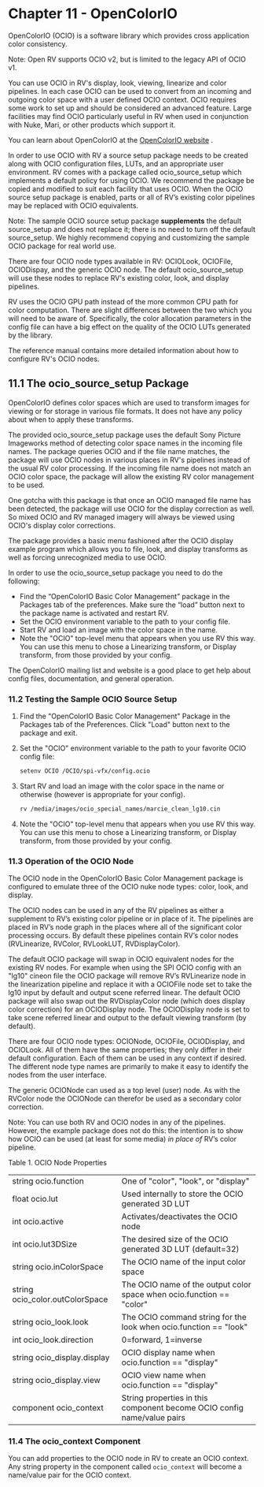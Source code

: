 # Chapter 11 - OpenColorIO

OpenColorIO (OCIO) is a software library which provides cross application color consistency.

Note: Open RV supports OCIO v2, but is limited to the legacy API of OCIO v1.

You can use OCIO in RV's display, look, viewing, linearize and color pipelines. In each case OCIO can be used to convert from an incoming and outgoing color space with a user defined OCIO context. OCIO requires some work to set up and should be considered an advanced feature. Large facilities may find OCIO particularly useful in RV when used in conjunction with Nuke, Mari, or other products which support it.

You can learn about OpenColorIO at the [OpenColorIO website](http://www.opencolorio.org) .

In order to use OCIO with RV a source setup package needs to be created along with OCIO configuration files, LUTs, and an appropriate user environment. RV comes with a package called ocio_source_setup which implements a default policy for using OCIO. We recommend the package be copied and modified to suit each facility that uses OCIO. When the OCIO source setup package is enabled, parts or all of RV’s existing color pipelines may be replaced with OCIO equivalents.

Note: The sample OCIO source setup package **supplements** the default source_setup and does not replace it; there is no need to turn off the default source_setup. We highly recommend copying and customizing the sample OCIO package for real world use.

There are four OCIO node types available in RV: OCIOLook, OCIOFile, OCIODispay, and the generic OCIO node. The default ocio_source_setup will use these nodes to replace RV's existing color, look, and display pipelines.

RV uses the OCIO GPU path instead of the more common CPU path for color computation. There are slight differences between the two which you will need to be aware of. Specifically, the color allocation parameters in the config file can have a big effect on the quality of the OCIO LUTs generated by the library.

The reference manual contains more detailed information about how to configure RV's OCIO nodes.

## 11.1 The ocio_source_setup Package

OpenColorIO defines color spaces which are used to transform images for viewing or for storage in various file formats. It does not have any policy about when to apply these transforms.

The provided ocio_source_setup package uses the default Sony Picture Imageworks method of detecting color space names in the incoming file names. The package queries OCIO and if the file name matches, the package will use OCIO nodes in various places in RV's pipelines instead of the usual RV color processing. If the incoming file name does not match an OCIO color space, the package will allow the existing RV color management to be used.

One gotcha with this package is that once an OCIO managed file name has been detected, the package will use OCIO for the display correction as well. So mixed OCIO and RV managed imagery will always be viewed using OCIO's display color corrections.

The package provides a basic menu fashioned after the OCIO display example program which allows you to file, look, and display transforms as well as forcing unrecognized media to use OCIO.

In order to use the ocio_source_setup package you need to do the following:

* Find the “OpenColorIO Basic Color Management” package in the Packages tab of the preferences. Make sure the “load” button next to the package name is activated and restart RV.
* Set the OCIO environment variable to the path to your config file.
* Start RV and load an image with the color space in the name.
* Note the "OCIO" top-level menu that appears when you use RV this way. You can use this menu to chose a Linearizing transform, or Display transform, from those provided by your config.

The OpenColorIO mailing list and website is a good place to get help about config files, documentation, and general operation.

### 11.2 Testing the Sample OCIO Source Setup

1. Find the "OpenColorIO Basic Color Management" Package in the Packages tab of the Preferences. Click "Load" button next to the package and exit.

1. Set the "OCIO" environment variable to the path to your favorite OCIO config file:

   ```sh
   setenv OCIO /OCIO/spi-vfx/config.ocio 
   ```

1. Start RV and load an image with the color space in the name or otherwise (however is appropriate for your config).

   ```sh
   rv /media/images/ocio_special_names/marcie_clean_lg10.cin 
   ```

1. Note the "OCIO" top-level menu that appears when you use RV this way. You can use this menu to chose a Linearizing transform, or Display transform, from those provided by your config.

### 11.3 Operation of the OCIO Node

The OCIO node in the OpenColorIO Basic Color Management package is configured to emulate three of the OCIO nuke node types: color, look, and display.

The OCIO nodes can be used in any of the RV pipelines as either a supplement to RV’s existing color pipeline or in place of it. The pipelines are placed in RV’s node graph in the places where all of the significant color processing occurs. By default these pipelines contain RV’s color nodes (RVLinearize, RVColor, RVLookLUT, RVDisplayColor).

The default OCIO package will swap in OCIO equivalent nodes for the existing RV nodes. For example when using the SPI OCIO config with an "lg10" cineon file the OCIO package will remove RV’s RVLinearize node in the linearization pipeline and replace it with a OCIOFile node set to take the lg10 input by default and output scene referred linear. The default OCIO package will also swap out the RVDisplayColor node (which does display color correction) for an OCIODisplay node. The OCIODisplay node is set to take scene referred linear and output to the default viewing transform (by default).

There are four OCIO node types: OCIONode, OCIOFile, OCIODisplay, and OCIOLook. All of them have the same properties; they only differ in their default configuration. Each of them can be used in any context if desired. The different node type names are primarily to make it easy to identify the nodes from the user interface.

The generic OCIONode can used as a top level (user) node. As with the RVColor node the OCIONode can therefor be used as a secondary color correction.

Note: You can use both RV and OCIO nodes in any of the pipelines. However, the example package does not do this: the intention is to show how OCIO can be used (at least for some media) *in place of* RV’s color pipeline.

Table 1. OCIO Node Properties

|  |  |
| --- | --- |
| string ocio.function | One of "color", "look", or "display" |
| float ocio.lut | Used internally to store the OCIO generated 3D LUT |
| int ocio.active | Activates/deactivates the OCIO node |
| int ocio.lut3DSize | The desired size of the OCIO generated 3D LUT (default=32) |
| string ocio.inColorSpace | The OCIO name of the input color space |
| string ocio_color.outColorSpace | The OCIO name of the output color space when ocio.function == "color" |
| string ocio_look.look | The OCIO command string for the look when ocio.function == "look" |
| int ocio_look.direction | 0=forward, 1=inverse |
| string ocio_display.display | OCIO display name when ocio.function == "display" |
| string ocio_display.view | OCIO view name when ocio.function == "display" |
| component ocio_context | String properties in this component become OCIO config name/value pairs |

### 11.4 The ocio_context Component

You can add properties to the OCIO node in RV to create an OCIO context. Any string property in the component called `ocio_context` will become a name/value pair for the OCIO context.
